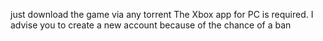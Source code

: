 just download the game via any torrent
The Xbox app for PC is required.
I advise you to create a new account because of the chance of a ban

